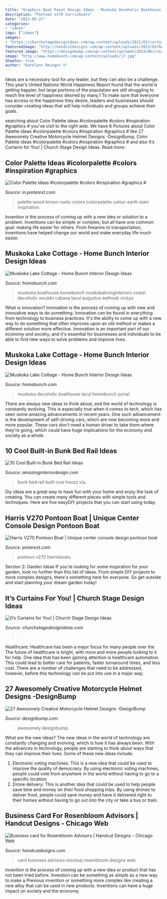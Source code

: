 ```yaml
---
title: "Graphics Boat Paint Design Ideas - Muskoka Decoholic Boathouse Lacul Homebunch Jurnal"
description: "Pontoon v270 harrisboats"
date: "2023-09-27"
categories:
- "ideas"
tags: ["ideas"]
images:
- "https://churchstagedesignideas.com/wp-content/uploads/2011/02/curtain-curtain-on-the-wall1.jpg"
featuredImage: "http://handcutdesigns.com/wp-content/uploads/2013/05/RA-Business-Card-Mockup-Lew02.jpg"
featured_image: "https://designbump.com/wp-content/uploads/2014/06/creative-motorcycle-helmets-014-2.jpg"
image: "http://www.homebunch.com/wp-content/uploads/j7.jpg"
ShowToc: true
author: "Katelynn Reinger V"
---
```



Ideas are a necessary tool for any leader, but they can also be a challenge. This year’s United Nations World Happiness Report found that the world is getting happier, but large portions of the population are still struggling to reach the level of happiness desired by many.1 To make sure that everyone has access to the happiness they desire, leaders and businesses should consider creating ideas that will help individuals and groups achieve their goals.

	

		
searching about Color Palette ideas #icolorpalette #colors #inspiration #graphics # you've visit to the right web. We have 8 Pictures about Color Palette ideas #icolorpalette #colors #inspiration #graphics # like 27 Awesomely Creative Motorcycle Helmet Designs -DesignBump, Color Palette ideas #icolorpalette #colors #inspiration #graphics # and also It’s Curtains for You! | Church Stage Design Ideas. Read more:
		
    
## Color Palette Ideas #icolorpalette #colors #inspiration #graphics #

<img loading=lazy src="https://i.pinimg.com/736x/4d/b4/58/4db45883617c6089efbb71e608c7cb21.jpg" onerror="this.onerror=null;this.src='https://tse4.mm.bing.net/th?id=OIP.gGC4F6JsNfgGX88W07B65AHaID&amp;pid=15.1';" alt="Color Palette ideas #icolorpalette #colors #inspiration #graphics #">

_Source: in.pinterest.com_

>palette wood brown rustic colors icolorpalette colour earth stain inspiration. 

	

Invention is the process of coming up with a new idea or solution to a problem. Inventions can be simple or complex, but all have one common goal: making life easier for others. From firearms to transportation, inventions have helped change our world and make everyday life much easier.

    
## Muskoka Lake Cottage - Home Bunch Interior Design Ideas

<img loading=lazy src="http://www.homebunch.com/wp-content/uploads/j7.jpg" onerror="this.onerror=null;this.src='https://tse4.mm.bing.net/th?id=OIP.P5TEm2c19DI8W7vTUAUUxwHaLF&amp;pid=15.1';" alt="Muskoka Lake Cottage - Home Bunch Interior Design Ideas">

_Source: homebunch.com_

>muskoka boathouse homebunch muskokalivinginteriors costal decoholic wouldn cabana lacul augustus eethoek vickys. 

	

What is innovation?
Innovation is the process of coming up with new and innovative ways to do something. Innovation can be found in everything from technology to business practices. It's the ability to come up with a new way to do something that often improves upon an old method or makes a different solution more effective. Innovation is an important part of our economy and society, and it's essential for businesses and individuals to be able to find new ways to solve problems and improve lives.

    
## Muskoka Lake Cottage - Home Bunch Interior Design Ideas

<img loading=lazy src="https://www.homebunch.com/wp-content/uploads/F3.jpg" onerror="this.onerror=null;this.src='https://tse2.mm.bing.net/th?id=OIP.7hZQrS7U_XH7nmt7zpo5egHaLE&amp;pid=15.1';" alt="Muskoka Lake Cottage - Home Bunch Interior Design Ideas">

_Source: homebunch.com_

>muskoka decoholic boathouse lacul homebunch jurnal. 

	

There are always new ideas to think about, and the world of technology is constantly evolving. This is especially true when it comes to tech, which has seen some amazing advancements in recent years. One such advancement is the development of self-driving cars, which are now becoming more and more popular. These cars don't need a human driver to take them where they're going, which could have huge implications for the economy and society as a whole.

    
## 10 Cool Built-in Bunk Bed Rail Ideas

<img loading=lazy src="http://www.amazinginteriordesign.com/wp-content/uploads/2016/12/10-cool-built-in-bunk-bed-rail-ideas-9.jpg" onerror="this.onerror=null;this.src='https://tse4.mm.bing.net/th?id=OIP.IqYV_yf5sJmYabKvw1-E1gHaLC&amp;pid=15.1';" alt="10 Cool Built-in Bunk Bed Rail Ideas">

_Source: amazinginteriordesign.com_

>bunk bed rail built cool houzz via. 

	

Diy ideas are a great way to have fun with your home and enjoy the task of creating. You can create many different pieces with simple tools and techniques. Here are five easyDIY projects that you can start using today.

    
## Harris V270 Pontoon Boat | Unique Center Console Design Pontoon Boat

<img loading=lazy src="https://i.pinimg.com/736x/70/d9/3b/70d93ba45a57780820f4d25d13205e47--toilets-pumps.jpg" onerror="this.onerror=null;this.src='https://tse4.mm.bing.net/th?id=OIP.BVqphJgiiBJjGCXrj0c_aAHaE6&amp;pid=15.1';" alt="Harris V270 Pontoon Boat | Unique center console design pontoon boat">

_Source: pinterest.com_

>pontoon v270 harrisboats. 

	

Section 2: Garden Ideas
If you're looking for some inspiration for your garden, look no further than this list of ideas. From simple DIY projects to more complex designs, there's something here for everyone. So get outside and start planning your dream garden today!

    
## It’s Curtains For You! | Church Stage Design Ideas

<img loading=lazy src="https://churchstagedesignideas.com/wp-content/uploads/2011/02/curtain-curtain-on-the-wall1.jpg" onerror="this.onerror=null;this.src='https://tse3.mm.bing.net/th?id=OIP.rR_Qc6Jc2OVbI_yytuum-QHaC4&amp;pid=15.1';" alt="It’s Curtains for You! | Church Stage Design Ideas">

_Source: churchstagedesignideas.com_

>. 

	

Healthcare: Healthcare has been a major focus for many people over the
The future of healthcare is bright, with more and more people looking to it for help. One idea that has been gaining attention is healthcare automation. This could lead to better care for patients, faster turnaround times, and less cost. There are a number of challenges that need to be addressed, however, before this technology can be put into use in a major way.

    
## 27 Awesomely Creative Motorcycle Helmet Designs -DesignBump

<img loading=lazy src="https://designbump.com/wp-content/uploads/2014/06/creative-motorcycle-helmets-014-2.jpg" onerror="this.onerror=null;this.src='https://tse2.mm.bing.net/th?id=OIP.UU8wWiYHsrinEBlBUpYamAHaIi&amp;pid=15.1';" alt="27 Awesomely Creative Motorcycle Helmet Designs -DesignBump">

_Source: designbump.com_

>awesomely designbump. 

	

What are the new ideas?
The new ideas in the world of technology are constantly changing and evolving, which is how it has always been. With the advances in technology, people are starting to think about ways that they can improve their lives. Some of these new ideas include: 
1. Electronic voting machines: This is a new idea that could be used to improve the quality of democracy. By using electronic voting machines, people could vote from anywhere in the world without having to go to a specific location. 
2. Drone delivery: This is another idea that could be used to help people save time and money on their food shopping trips. By using drones to deliver food, people could save money and have it delivered right to their homes without having to go out into the city or take a bus or train. 

    
## Business Card For Rosenbloom Advisors | Handcut Designs - Chicago Web

<img loading=lazy src="http://handcutdesigns.com/wp-content/uploads/2013/05/RA-Business-Card-Mockup-Lew02.jpg" onerror="this.onerror=null;this.src='https://tse2.mm.bing.net/th?id=OIP.SQzaTDTSAMakBHRm1kpvRQHaFL&amp;pid=15.1';" alt="Business card for Rosenbloom Advisors | Handcut Designs - Chicago Web">

_Source: handcutdesigns.com_

>card business advisors mockup rosenbloom designs web. 

	

Invention is the process of coming up with a new idea or product that has not been tried before. Invention can be something as simple as a new way to make a Previous invention or something more complex like creating a new alloy that can be used in new products. Inventions can have a huge impact on society and the economy.

